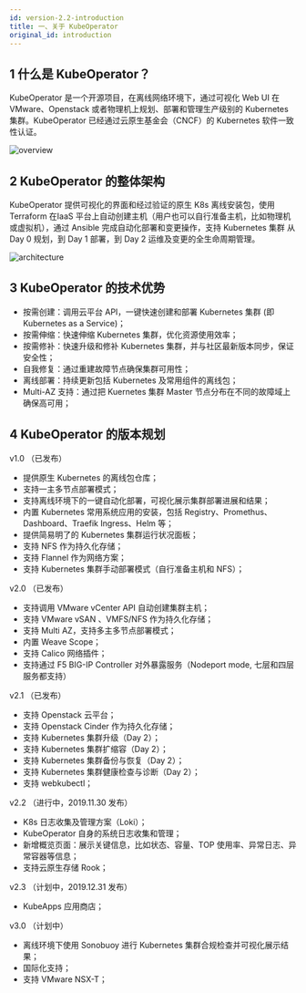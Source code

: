 ```yaml
---
id: version-2.2-introduction
title: 一、关于 KubeOperator
original_id: introduction
---
```


## 1 什么是 KubeOperator？

KubeOperator 是一个开源项目，在离线网络环境下，通过可视化 Web UI 在 VMware、Openstack 或者物理机上规划、部署和管理生产级别的 Kubernetes 集群。KubeOperator 已经通过云原生基金会（CNCF）的 Kubernetes 软件一致性认证。

![overview](../../../img/overview.png)

## 2 KubeOperator 的整体架构

KubeOperator 提供可视化的界面和经过验证的原生 K8s 离线安装包，使用 Terraform 在IaaS 平台上自动创建主机（用户也可以自行准备主机，比如物理机或虚拟机），通过 Ansible 完成自动化部署和变更操作，支持 Kubernetes 集群 从 Day 0 规划，到 Day 1 部署，到 Day 2 运维及变更的全生命周期管理。

![architecture](../../../img/KubeOperator.jpeg)

## 3 KubeOperator 的技术优势

-  按需创建：调用云平台 API，一键快速创建和部署 Kubernetes 集群 (即 Kubernetes as a Service)；
-  按需伸缩：快速伸缩 Kubernetes 集群，优化资源使用效率；
-  按需修补：快速升级和修补 Kubernetes 集群，并与社区最新版本同步，保证安全性；
-  自我修复：通过重建故障节点确保集群可用性；
-  离线部署：持续更新包括 Kubernetes 及常用组件的离线包；
-  Multi-AZ 支持：通过把 Kuernetes 集群 Master 节点分布在不同的故障域上确保高可用；

## 4 KubeOperator 的版本规划

 v1.0 （已发布）

- 提供原生 Kubernetes 的离线包仓库；
- 支持一主多节点部署模式；
- 支持离线环境下的一键自动化部署，可视化展示集群部署进展和结果；
- 内置 Kubernetes 常用系统应用的安装，包括 Registry、Promethus、Dashboard、Traefik Ingress、Helm 等；
- 提供简易明了的 Kubernetes 集群运行状况面板；
- 支持 NFS 作为持久化存储；
- 支持 Flannel 作为网络方案；
- 支持 Kubernetes 集群手动部署模式（自行准备主机和 NFS）；

 v2.0 （已发布）

- 支持调用 VMware vCenter API 自动创建集群主机；
- 支持 VMware vSAN 、VMFS/NFS 作为持久化存储；
- 支持 Multi AZ，支持多主多节点部署模式；
- 内置 Weave Scope；
- 支持 Calico 网络插件；
- 支持通过 F5 BIG-IP Controller 对外暴露服务（Nodeport mode, 七层和四层服务都支持）

 v2.1 （已发布）
 
 - 支持 Openstack 云平台；
 - 支持 Openstack Cinder 作为持久化存储；
 - 支持 Kubernetes 集群升级（Day 2）；
 - 支持 Kubernetes 集群扩缩容（Day 2）；
 - 支持 Kubernetes 集群备份与恢复（Day 2）；
 - 支持 Kubernetes 集群健康检查与诊断（Day 2）；
 - 支持 webkubectl；

v2.2 （进行中，2019.11.30 发布）

  - K8s 日志收集及管理方案（Loki）；
  - KubeOperator 自身的系统日志收集和管理；
  - 新增概览页面：展示关键信息，比如状态、容量、TOP 使用率、异常日志、异常容器等信息；
  - 支持云原生存储 Rook；

v2.3 （计划中，2019.12.31 发布）

  - KubeApps 应用商店；

v3.0 （计划中）

  - 离线环境下使用 Sonobuoy 进行 Kubernetes 集群合规检查并可视化展示结果；
  - 国际化支持；
  - 支持 VMware NSX-T；
